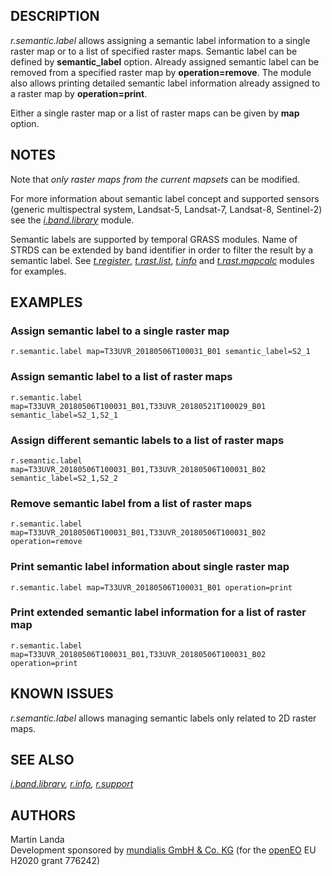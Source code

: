 ## DESCRIPTION

*r.semantic.label* allows assigning a semantic label information to a
single raster map or to a list of specified raster maps. Semantic label
can be defined by **semantic_label** option. Already assigned semantic
label can be removed from a specified raster map by
**operation=remove**. The module also allows printing detailed semantic
label information already assigned to a raster map by
**operation=print**.

Either a single raster map or a list of raster maps can be given by
**map** option.

## NOTES

Note that *only raster maps from the current mapsets* can be modified.

For more information about semantic label concept and supported sensors
(generic multispectral system, Landsat-5, Landsat-7, Landsat-8,
Sentinel-2) see the *[i.band.library](i.band.library.html)* module.

Semantic labels are supported by temporal GRASS modules. Name of STRDS
can be extended by band identifier in order to filter the result by a
semantic label. See
*[t.register](t.register.html#support-for-band-references)*,
*[t.rast.list](t.rast.list.html#filtering-the-result-by-band-references)*,
*[t.info](t.info.html#space-time-dataset-with-band-references-assigned)*
and *[t.rast.mapcalc](t.rast.mapcalc.html#band-reference-filtering)*
modules for examples.

## EXAMPLES

### Assign semantic label to a single raster map

```
r.semantic.label map=T33UVR_20180506T100031_B01 semantic_label=S2_1
```

### Assign semantic label to a list of raster maps

```
r.semantic.label map=T33UVR_20180506T100031_B01,T33UVR_20180521T100029_B01 semantic_label=S2_1,S2_1
```

### Assign different semantic labels to a list of raster maps

```
r.semantic.label map=T33UVR_20180506T100031_B01,T33UVR_20180506T100031_B02 semantic_label=S2_1,S2_2
```

### Remove semantic label from a list of raster maps

```
r.semantic.label map=T33UVR_20180506T100031_B01,T33UVR_20180506T100031_B02 operation=remove
```

### Print semantic label information about single raster map

```
r.semantic.label map=T33UVR_20180506T100031_B01 operation=print
```

### Print extended semantic label information for a list of raster map

```
r.semantic.label map=T33UVR_20180506T100031_B01,T33UVR_20180506T100031_B02 operation=print
```

## KNOWN ISSUES

*r.semantic.label* allows managing semantic labels only related to 2D
raster maps.

## SEE ALSO

*[i.band.library](i.band.library.html), [r.info](r.info.html),
[r.support](r.support)*

## AUTHORS

Martin Landa\
Development sponsored by [mundialis GmbH & Co.
KG](https://www.mundialis.de/en) (for the [openEO](https://openeo.org)
EU H2020 grant 776242)
